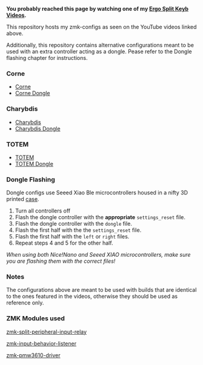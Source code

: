 **You probably reached this page by watching one of my [Ergo Split Keyb Videos](https://www.youtube.com/playlist?list=PL1E2ddJCbc13DvCGYXX9jVVX1BqNGKE5D).**

This repository hosts my zmk-configs as seen on the YouTube videos linked above.

Additionally, this repository contains alternative configurations meant to be used with an extra controller acting as a dongle. Pease refer to the Dongle flashing chapter for instructions.

### Corne

- [Corne](https://github.com/eigatech/zmk-config/tree/corne)
- [Corne Dongle](https://github.com/eigatech/zmk-config/tree/corne-dongle)

### Charybdis

- [Charybdis](https://github.com/eigatech/zmk-config/tree/charybdis-3.5)
- [Charybdis Dongle](https://github.com/eigatech/zmk-config/tree/charybdis-dongle)

### TOTEM

- [TOTEM](https://github.com/eigatech/zmk-config/tree/totem)
- [TOTEM Dongle](https://github.com/eigatech/zmk-config/tree/totem-dongle)

### Dongle Flashing

Dongle configs use Seeed Xiao Ble microcontrollers housed in a nifty 3D printed [case](https://www.printables.com/model/522586-seeed-xiao-ble-case).

1. Turn all controllers off
2. Flash the dongle controller with the **appropriate** `settings_reset` file.
3. Flash the dongle controller with the `dongle` file.
4. Flash the first half with the the `settings_reset` file.
5. Flash the first half with the `left` or `right` files.
6. Repeat steps 4 and 5 for the other half.

*When using both Nice!Nano and Seeed XIAO microcontrollers, make sure you are flashing them with the correct files!*

### Notes

The configurations above are meant to be used with builds that are identical to the ones featured in the videos, otherwise they should be used as reference only.

### ZMK Modules used

[zmk-split-peripheral-input-relay](https://github.com/badjeff/zmk-split-peripheral-input-relay)

[zmk-input-behavior-listener](https://github.com/badjeff/zmk-input-behavior-listener)

[zmk-pmw3610-driver](https://github.com/badjeff/zmk-pmw3610-driver)
